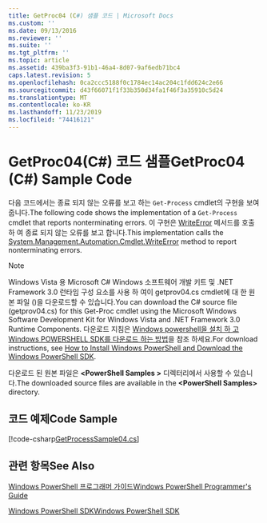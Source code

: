 ```yaml
---
title: GetProc04 (C#) 샘플 코드 | Microsoft Docs
ms.custom: ''
ms.date: 09/13/2016
ms.reviewer: ''
ms.suite: ''
ms.tgt_pltfrm: ''
ms.topic: article
ms.assetid: 439ba3f3-91b1-46a4-8d07-9af6edb71bc4
caps.latest.revision: 5
ms.openlocfilehash: 0ca2ccc5188f0c1784ec14ac204c1fdd624c2e66
ms.sourcegitcommit: d43f66071f1f33b350d34fa1f46f3a35910c5d24
ms.translationtype: MT
ms.contentlocale: ko-KR
ms.lasthandoff: 11/23/2019
ms.locfileid: "74416121"
---
```

# <a name="getproc04-c-sample-code"></a><span data-ttu-id="d29d8-102">GetProc04(C#) 코드 샘플</span><span class="sxs-lookup"><span data-stu-id="d29d8-102">GetProc04 (C#) Sample Code</span></span>

<span data-ttu-id="d29d8-103">다음 코드에서는 종료 되지 않는 오류를 보고 하는 `Get-Process` cmdlet의 구현을 보여 줍니다.</span><span class="sxs-lookup"><span data-stu-id="d29d8-103">The following code shows the implementation of a `Get-Process` cmdlet that reports nonterminating errors.</span></span> <span data-ttu-id="d29d8-104">이 구현은 [WriteError](/dotnet/api/System.Management.Automation.Cmdlet.WriteError) 메서드를 호출 하 여 종료 되지 않는 오류를 보고 합니다.</span><span class="sxs-lookup"><span data-stu-id="d29d8-104">This implementation calls the [System.Management.Automation.Cmdlet.WriteError](/dotnet/api/System.Management.Automation.Cmdlet.WriteError) method to report nonterminating errors.</span></span>

> [!NOTE]
> <span data-ttu-id="d29d8-105">Windows Vista 용 Microsoft C# Windows 소프트웨어 개발 키트 및 .NET Framework 3.0 런타임 구성 요소를 사용 하 여이 getprov04.cs cmdlet에 대 한 원본 파일 ()을 다운로드할 수 있습니다.</span><span class="sxs-lookup"><span data-stu-id="d29d8-105">You can download the C# source file (getprov04.cs) for this Get-Proc cmdlet using the Microsoft Windows Software Development Kit for Windows Vista and .NET Framework 3.0 Runtime Components.</span></span> <span data-ttu-id="d29d8-106">다운로드 지침은 [Windows powershell을 설치 하 고 Windows POWERSHELL SDK를 다운로드 하는 방법](/powershell/scripting/developer/installing-the-windows-powershell-sdk)을 참조 하세요.</span><span class="sxs-lookup"><span data-stu-id="d29d8-106">For download instructions, see [How to Install Windows PowerShell and Download the Windows PowerShell SDK](/powershell/scripting/developer/installing-the-windows-powershell-sdk).</span></span>
>
> <span data-ttu-id="d29d8-107">다운로드 된 원본 파일은 **\<PowerShell Samples >** 디렉터리에서 사용할 수 있습니다.</span><span class="sxs-lookup"><span data-stu-id="d29d8-107">The downloaded source files are available in the **\<PowerShell Samples>** directory.</span></span>

## <a name="code-sample"></a><span data-ttu-id="d29d8-108">코드 예제</span><span class="sxs-lookup"><span data-stu-id="d29d8-108">Code Sample</span></span>

[!code-csharp[GetProcessSample04.cs](../../../../powershell-sdk-samples/SDK-2.0/csharp/GetProcessSample04/GetProcessSample04.cs#L11-L98 "GetProcessSample04.cs")]

## <a name="see-also"></a><span data-ttu-id="d29d8-109">관련 항목</span><span class="sxs-lookup"><span data-stu-id="d29d8-109">See Also</span></span>

[<span data-ttu-id="d29d8-110">Windows PowerShell 프로그래머 가이드</span><span class="sxs-lookup"><span data-stu-id="d29d8-110">Windows PowerShell Programmer's Guide</span></span>](./windows-powershell-programmer-s-guide.md)

[<span data-ttu-id="d29d8-111">Windows PowerShell SDK</span><span class="sxs-lookup"><span data-stu-id="d29d8-111">Windows PowerShell SDK</span></span>](../windows-powershell-reference.md)
